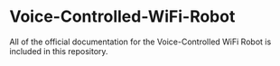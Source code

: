 # Voice-Controlled-WiFi-Robot
All of the official documentation for the Voice-Controlled WiFi Robot is included in this repository.
